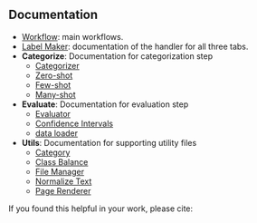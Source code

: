 ## Documentation

- [Workflow](LabeLMaker/workflow.md): main workflows.
- [Label Maker](LabeLMaker/label_maker_handler.md): documentation of the handler for all three tabs.
- **Categorize**: Documentation for categorization step
    + [Categorizer](LabeLMaker/Categorize/categorizer.md)
    + [Zero-shot](LabeLMaker/Categorize/zeroshot.md)
    + [Few-shot](LabeLMaker/Categorize/fewshot.md)
    + [Many-shot](LabeLMaker/Categorize/manyshot.md)
- **Evaluate**: Documentation for evaluation step
    + [Evaluator](LabeLMaker/Evaluate/evaluator.md)
    + [Confidence Intervals](LabeLMaker/Evaluate/confidence_intervals.md)
    + [data loader](LabeLMaker/Evaluate/data_loader.md)
- **Utils**: Documentation for supporting utility files
    + [Category](LabeLMaker/utils/category.md)
    + [Class Balance](LabeLMaker/utils/class_balance.md)
    + [File Manager](LabeLMaker/utils/file_manager.md)
    + [Normalize Text](LabeLMaker/utils/normalize_text.md)
    + [Page Renderer](LabeLMaker/utils/pa)

    
If you found this helpful in your work, please cite:



